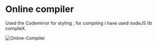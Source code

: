 # Online compiler

Used the Codemirror for styling , for compiling i have used nodeJS lib compileX.



![Online-Compiler](https://github.com/user-attachments/assets/377cc14f-53d4-4d2f-abb8-fb11379985b5)
